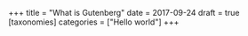 +++
title = "What is Gutenberg"
date = 2017-09-24
draft = true
[taxonomies]
categories = ["Hello world"]
+++
